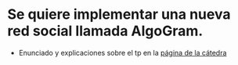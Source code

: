 # Se quiere implementar una nueva red social llamada AlgoGram.
- Enunciado y explicaciones sobre el tp en la [página de la cátedra](https://algoritmos-rw.github.io/algo2/tps/2022_2/tp3/)
